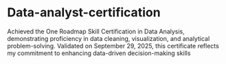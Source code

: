 # Data-analyst-certification
Achieved the One Roadmap Skill Certification in Data Analysis, demonstrating proficiency in data cleaning, visualization, and analytical problem-solving. Validated on September 29, 2025, this certificate reflects my commitment to enhancing data-driven decision-making skills
